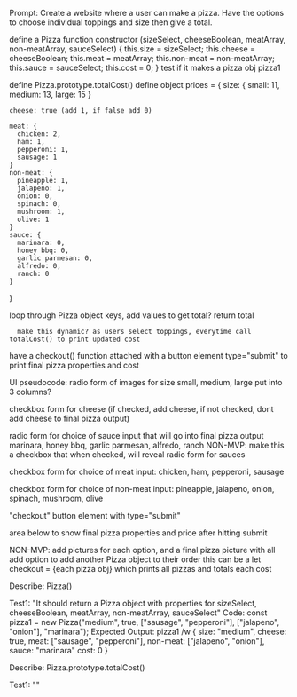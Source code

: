 <!-- pseusdo code -->
Prompt: Create a website where a user can make a pizza. Have the options to choose individual toppings and size then give a total. 

define a Pizza function constructor (sizeSelect, cheeseBoolean, meatArray, non-meatArray, sauceSelect)
{
  this.size = sizeSelect;
  this.cheese = cheeseBoolean;
  this.meat = meatArray;
  this.non-meat = non-meatArray;
  this.sauce = sauceSelect;
  this.cost = 0;
}
  test if it makes a pizza obj pizza1

define Pizza.prototype.totalCost()
  define object prices = {
    size: {
      small: 11,
      medium: 13,
      large: 15
    }

    cheese: true (add 1, if false add 0)

    meat: {
      chicken: 2,  
      ham: 1,
      pepperoni: 1,
      sausage: 1
    }
    non-meat: {
      pineapple: 1,
      jalapeno: 1,
      onion: 0,
      spinach: 0,
      mushroom: 1,
      olive: 1
    }
    sauce: {
      marinara: 0,
      honey bbq: 0,
      garlic parmesan: 0,
      alfredo: 0,
      ranch: 0
    }
  }

  loop through Pizza object keys, add values to get total?
  return total




      make this dynamic? as users select toppings, everytime call totalCost() to print updated cost

have a checkout() function attached with a button element type="submit" to print final pizza properties and cost

UI pseudocode:
radio form of images for size small, medium, large 
  put into 3 columns?

checkbox form for cheese (if checked, add cheese, if not checked, dont add cheese to final pizza output)

radio form for choice of sauce input that will go into final pizza output
  marinara, honey bbq, garlic parmesan, alfredo, ranch
    NON-MVP: make this a checkbox that when checked, will reveal radio form for sauces

checkbox form for choice of meat input: chicken, ham, pepperoni, sausage

checkbox form for choice of non-meat input: pineapple, jalapeno, onion, spinach, mushroom, olive

"checkout" button element with type="submit"

area below to show final pizza properties and price after hitting submit



NON-MVP: add pictures for each option, and a final pizza picture with all
add option to add another Pizza object to their order
  this can be a let checkout = {each pizza obj} which prints all pizzas and totals each cost





<!-- TDD -->

Describe: Pizza()

Test1: "It should return a Pizza object with properties for sizeSelect, cheeseBoolean, meatArray, non-meatArray, sauceSelect"
Code: const pizza1 = new Pizza("medium", true, ["sausage", "pepperoni"], ["jalapeno", "onion"], "marinara");
Expected Output: pizza1 /w {
  size: "medium",
  cheese: true,
  meat: ["sausage", "pepperoni"],
  non-meat: ["jalapeno", "onion"],
  sauce: "marinara"
  cost: 0
  }

  
  Describe: Pizza.prototype.totalCost()

  Test1: ""